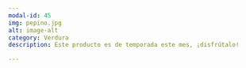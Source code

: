 ```yaml
---
modal-id: 45
img: pepino.jpg
alt: image-alt
category: Verdura
description: Este producto es de temporada este mes, ¡disfrútalo!

---
```

